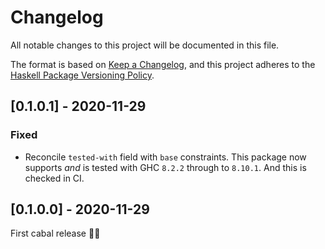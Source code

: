# Changelog

All notable changes to this project will be documented in this file.

The format is based on [Keep a Changelog](https://keepachangelog.com/en/1.0.0/),
and this project adheres to the [Haskell Package Versioning Policy](https://pvp.haskell.org/).

<!-- 
## [Unreleased]

-->

## [0.1.0.1] - 2020-11-29

### Fixed
- Reconcile `tested-with` field with `base` constraints. This package now
  supports _and_ is tested with GHC `8.2.2` through to `8.10.1`. And this is
  checked in CI.

## [0.1.0.0] - 2020-11-29

First cabal release 🎉🥳
